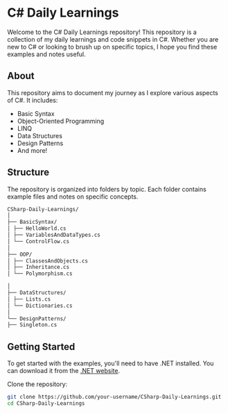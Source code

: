 # C# Daily Learnings

Welcome to the C# Daily Learnings repository! This repository is a collection of my daily learnings and code snippets in C#. Whether you are new to C# or looking to brush up on specific topics, I hope you find these examples and notes useful.

## About

This repository aims to document my journey as I explore various aspects of C#. It includes:

- Basic Syntax
- Object-Oriented Programming
- LINQ
- Data Structures
- Design Patterns
- And more!

## Structure

The repository is organized into folders by topic. Each folder contains example files and notes on specific concepts.

```bash
CSharp-Daily-Learnings/
│
├── BasicSyntax/
│ ├── HelloWorld.cs
│ ├── VariablesAndDataTypes.cs
│ └── ControlFlow.cs
│
├── OOP/
│ ├── ClassesAndObjects.cs
│ ├── Inheritance.cs
│ └── Polymorphism.cs

│
├── DataStructures/
│ ├── Lists.cs
│ └── Dictionaries.cs
│
└── DesignPatterns/
├── Singleton.cs
```

## Getting Started

To get started with the examples, you'll need to have .NET installed. You can download it from the [.NET website](https://dotnet.microsoft.com/download).

Clone the repository:

```bash
git clone https://github.com/your-username/CSharp-Daily-Learnings.git
cd CSharp-Daily-Learnings
```
